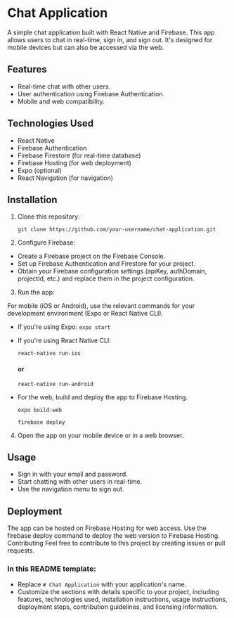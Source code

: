 # Chat Application

A simple chat application built with React Native and Firebase. This app allows users to chat in real-time, sign in, and sign out. It's designed for mobile devices but can also be accessed via the web.

## Features

- Real-time chat with other users.
- User authentication using Firebase Authentication.
- Mobile and web compatibility.

## Technologies Used

- React Native
- Firebase Authentication
- Firebase Firestore (for real-time database)
- Firebase Hosting (for web deployment)
- Expo (optional)
- React Navigation (for navigation)

## Installation

1. Clone this repository:

     `git clone https://github.com/your-username/chat-application.git`

2. Configure Firebase:

- Create a Firebase project on the Firebase Console.
- Set up Firebase Authentication and Firestore for your project.
- Obtain your Firebase configuration settings (apiKey, authDomain, projectId, etc.) and replace them in the project configuration.

3. Run the app:

 For mobile (iOS or Android), use the relevant commands for your development environment (Expo or React Native CLI).

 - If you're using Expo:
  `expo start`

 - If you're using React Native CLI:

   `react-native run-ios`
    #### or
    `react-native run-android`

 - For the web, build and deploy the app to Firebase Hosting.

   `expo build:web`
   
   `firebase deploy ` 

4. Open the app on your mobile device or in a web browser.

## Usage
- Sign in with your email and password.
- Start chatting with other users in real-time.
- Use the navigation menu to sign out.

## Deployment
The app can be hosted on Firebase Hosting for web access.
Use the firebase deploy command to deploy the web version to Firebase Hosting.
Contributing
Feel free to contribute to this project by creating issues or pull requests.


 ### In this README template:

 - Replace `# Chat Application` with your application's name.
 - Customize the sections with details specific to your project, including features, technologies used, installation instructions, usage instructions, deployment steps, contribution guidelines, and licensing information.






